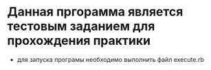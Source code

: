 # Данная пргорамма является тестовым заданием для прохождения практики
- для запуска програмы необходимо выполнить файл execute.rb

